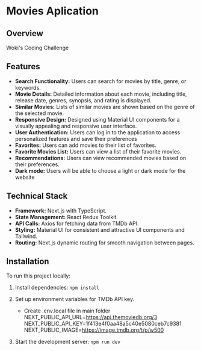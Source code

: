 # Movies Aplication

## Overview

Woki's Coding Challenge

## Features

- **Search Functionality:** Users can search for movies by title, genre, or keywords.
- **Movie Details:** Detailed information about each movie, including title, release date, genres, synopsis, and rating is displayed.
- **Similar Movies:** Lists of similar movies are shown based on the genre of the selected movie.
- **Responsive Design:** Designed using Material UI components for a visually appealing and responsive user interface.
- **User Authentication:**
  Users can log in to the application to access personalized features and save their preferences
- **Favorites:**
  Users can add movies to their list of favorites.
- **Favorite Movies List:**
  Users can view a list of their favorite movies.
- **Recommendations:**
  Users can view recommended movies based on their preferences.
- **Dark mode:**
  Users will be able to choose a light or dark mode for the website

## Technical Stack

- **Framework:** Next.js with TypeScript.
- **State Management:** React Redux Toolkit.
- **API Calls:** Axios for fetching data from TMDb API.
- **Styling:** Material UI for consistent and attractive UI components and Tailwind.
- **Routing:** Next.js dynamic routing for smooth navigation between pages.

## Installation

To run this project locally:

1. Install dependencies: `npm install`

2. Set up environment variables for TMDb API key.

   - Create .env.local file in main folder
     NEXT_PUBLIC_API_URL=https://api.themoviedb.org/3
     NEXT_PUBLIC_API_KEY=1f413e4f0aa48a5c40e5080ceb7c9381
     NEXT_PUBLIC_IMAGE=https://image.tmdb.org/t/p/w500

3. Start the development server: `npm run dev`
